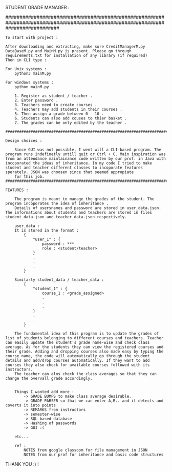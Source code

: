 STUDENT GRADE MANAGER :

###################################################################################################################################

    To start with project :

    After downloading and extracting, make sure CreditManagerM.py DataBaseM.py and MainM.py is present. Please go through requirements.txt for installation of any library (if required)
    Then in CLI type :

    For Unix systems :
        python3 mainM.py
    
    For windows systems :
        python mainM.py

        1. Register as student / teacher .
        2. Enter password .
        3. Teachers need to create courses .
        4. Teachers may add students in their courses .
        5. Then assign a grade between 0 - 10 . 
        6. Students can also add couses to thier basket .
        7. The grades can be only edited by the teacher .
    
    ############################################################################################################################

    Design choices :

        Since GUI was not possible, I went will a CLI-based program. The program runs indefinetly untill quit or Ctrl + C. Main inspiration was from an attendance maintainance code written by our prof. in Java with incoporated the ideas of inheritance. In my code I tried to make student and teacher different classes to incoporate features sperately. JSON was choosen since that seemed appropiate 
        for this job.
    ############################################################################################################################

    FEATURES :

        The program is meant to manage the grades of the student. The program incoporates the idea of inheritance .
        Details of usersnames and password are stored in user_data.json. The informations about students and teachers are stored in files student_data.json and teacher_data.json respectively.

        user_data :
        It is stored in the format : 
            {
                "user_1" : {
                    password : ***
                    role : <student/teacher>
                }
                .
                .
                .
            }
            
        Similarly student_data / teacher_data :
            {
                "student_1" : {
                    course_1 : <grade_assigned>
                    .
                    .
                    .
                }
                .
                .
            }

        The fundamental idea of this program is to update the grades of list of students belonging to different courses and teachers. Teacher can easily update the student's grade name-wise and check class average. As for the students they can view the registered courses and their grade. Adding and dropping courses also made easy by typing the course name, the code will automatically go through the student details and add/drop courses automatically. If they want to add courses they also check for available courses followed with its instructors.
        The teacher can alos check the class averages so that they can change the overvall grade accordingly.


        Things I wanted add more :
            -> GRADE BUMPS to make class average desirable.
            -> GRADE PARSER so that we can enter A,B.. and it detects and coverts it into points
            -> REMARKS from instructors
            -> semester-wise
            -> SQL based database
            -> Hashing of passwords
            -> GUI :(

        etc...

        ref : 
            NOTES from google classoom for file management in JSON
            NOTES from our prof for inheritance and basic code structures

THANK YOU :) !

